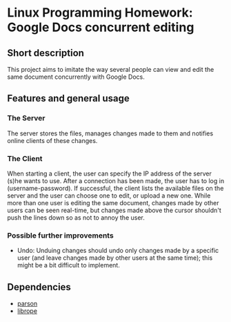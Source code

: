 # Linux Programming Homework: Google Docs concurrent editing

## Short description

This project aims to imitate the way several people can view and edit the same document concurrently with Google Docs.

## Features and general usage

### The Server

The server stores the files, manages changes made to them and notifies online clients of these changes. 

### The Client

When starting a client, the user can specify the IP address of the server (s)he wants to use. After a connection has been made, the user has to log in (username-password). If successful, the client lists the available files on the server and the user can choose one to edit, or upload a new one. While more than one user is editing the same document, changes made by other users can be seen real-time, but changes made above the cursor shouldn't push the lines down so as not to annoy the user. 

### Possible further improvements

* Undo: Unduing changes should undo only changes made by a specific user (and leave changes made by other users at the same time); this might be a bit difficult to implement.

## Dependencies

* [parson](https://github.com/kgabis/parson)
* [librope](https://github.com/josephg/librope)


